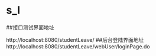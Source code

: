 # s_l

##接口测试界面地址


http://localhost:8080/studentLeave/
##后台登陆界面地址
http://localhost:8080/studentLeave/webUser/loginPage.do
